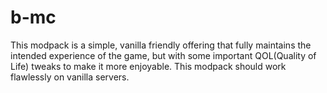 # b-mc

This modpack is a simple, vanilla friendly offering that fully maintains the intended experience of the game, but with some important QOL(Quality of Life) tweaks to make it more enjoyable. This modpack should work flawlessly on vanilla servers.
